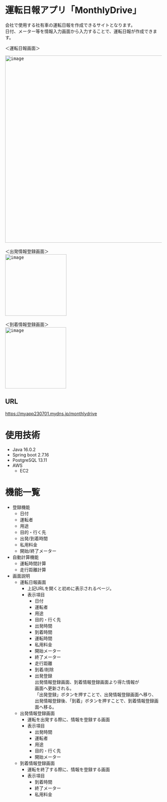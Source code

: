 ﻿# 運転日報アプリ「MonthlyDrive」
会社で使用する社有車の運転日報を作成できるサイトとなります。  
日付、メーター等を情報入力画面から入力することで、運転日報が作成できます。

＜運転日報画面＞
<div align="left">
<kbd><img width="600" alt="image" src="https://github.com/S27-tt/MonthlyDrive/assets/131981423/7ce4231f-9f6f-4d99-9af6-c199489ac39c">
</kbd>
</div>
<br>
＜出発情報登録画面＞
<div align="left">
<kbd><img width="197" alt="image" src="https://github.com/S27-tt/MonthlyDrive/assets/131981423/a461db02-b893-4821-8b87-27fa762603f2">
</kbd>

</div>
<br>
＜到着情報登録画面＞
<div align="left">
<kbd><img width="196" alt="image" src="https://github.com/S27-tt/MonthlyDrive/assets/131981423/055e6a48-fb74-42bd-9e38-3079c9922543">
</kbd>

</div>

## URL
https://myapp230701.mydns.jp/monthlydrive

# 使用技術
- Java 16.0.2
- Spring boot 2.7.16
- PostgreSQL 13.11
- AWS
    - EC2

# 機能一覧
- 登録機能
    - 日付
    - 運転者
    - 用途
    - 目的・行く先
    - 出発/到着時間
    - 私用料金
    - 開始/終了メーター
- 自動計算機能
    - 運転時間計算
    - 走行距離計算
- 画面説明
    - 運転日報画面
        - 上記URLを開くと初めに表示されるページ。
        - 表示項目
            - 日付
            - 運転者
            - 用途
            - 目的・行く先
            - 出発時間
            - 到着時間
            - 運転時間
            - 私用料金
            - 開始メーター
            - 終了メーター
            - 走行距離
            - 到着/削除
            - 出発登録  
          出発情報登録画面、到着情報登録画面より得た情報が  
          画面へ更新される。  
          「出発登録」ボタンを押すことで、出発情報登録画面へ移り、  
          出発情報登録後、「到着」ボタンを押すことで、到着情報登録画面へ移る。 
    - 出発情報登録画面
        - 運転を出発する際に、情報を登録する画面
        - 表示項目
            - 出発時間
            - 運転者
            - 用途
            - 目的・行く先
            - 開始メーター 
    - 到着情報登録画面
        - 運転を終了する際に、情報を登録する画面
        - 表示項目
            - 到着時間
            - 終了メーター
            - 私用料金

